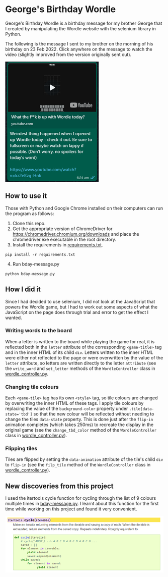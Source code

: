 # George's Birthday Wordle

George's Birthday Wordle is a birthday message for my brother George that I created by manipulating the Wordle website with the selenium library in Python.

The following is the message I sent to my brother on the morning of his birthday on 23 Feb 2022. Click anywhere on the message to watch the video (slightly improved from the version originally sent out).

<a href="https://www.youtube.com/watch?v=Vi0Uh2IP2JM"><img src="readme-img/whatsapp.PNG"></a>

## How to use it

Those with Python and Google Chrome installed on their computers can run the program as follows:

1. Clone this repo.
2. Get the appropriate version of ChromeDriver for https://chromedriver.chromium.org/downloads and place the chromedriver.exe executable in the root directory.
3. Install the requirements in [requirements.txt](requirements.txt).
```
pip install -r requirements.txt
```
4. Run bday-message.py
```
python bday-message.py
```

## How I did it

Since I had decided to use selenium, I did not look at the JavaScript that powers the Wordle game, but I had to work out some aspects of what the JavaScript on the page does through trial and error to get the effect I wanted.

### Writing words to the board

When a letter is written to the board while playing the game for real, it is reflected both in the `letter` attribute of the corresponding `<game-title>` tag and in the inner HTML of its child `div`. Letters written to the inner HTML were either not reflected to the page or were overwritten by the value of the `letter` attribute, so letters are written directly to the letter `attribute` (see the `write_word` and `set_letter` methods of the `WordleController` class in [wordle_controller.py](wordle_controller.py).

### Changing tile colours

Each `<game-tile>` tag has its own `<style>` tag, so tile colours are changed by overwriting the inner HTML of these tags. I apply tile colours by replacing the value of the `background-color` property under `.tile[data-state='tbd']` so that the new colour will be reflected without needing to change the tiles `data-state` property. This is done just after the `flip-in` animation completes (which takes 250ms) to recreate the display in the original game (see the `change_tbd_color` method of the `WordleController` class in [wordle_controller.py](wordle_controller.py)).

### Flipping tiles

Tiles are flipped by setting the `data-animation` attribute of the tile's child `div` to `flip-in` (see the `filp_tile` method of the `WordleController` class in [wordle_controller.py](wordle_controller.py)). 

## New discoveries from this project

I used the itertools cycle function for cycling through the list of 9 colours multiple times in [bday-message.py](bday-message.py). I learnt about this function for the first time while working on this project and found it very convenient.

<a href="https://docs.python.org/3/library/itertools.html#:~:text=itertools.cycle(iterable)"><img src="readme-img/itertools-cycle.PNG"></a>